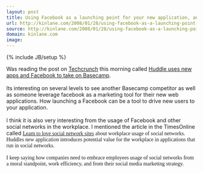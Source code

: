 ```yaml
---
layout: post
title: Using Facebook as a launching point for your new application, and injecting work into your employees social networking habit.
url: http://kinlane.com/2008/01/28/using-facebook-as-a-launching-point-for-your-new-application-and-injecting-work-into-your-employees-social-networking-habit/
source: http://kinlane.com/2008/01/28/using-facebook-as-a-launching-point-for-your-new-application-and-injecting-work-into-your-employees-social-networking-habit/
domain: kinlane.com
image: 
---
```

{% include JB/setup %}<p>Was reading the post on <a href="http://www.techcrunch.com/">Techcrunch</a> this morning called <a href="http://www.techcrunch.com/2008/01/28/huddle-uses-new-apps-and-facebook-to-take-on-basecamp/">Huddle uses new apps and Facebook to take on Basecamp</a>. <br /><br />Its interesting on several levels to see another Basecamp competitor as well as someone leverage facebook as a marketing tool for their new web applications.  How launching a Facebook can be a tool to drive new users to your application.<br /><br />I think it is also very interesting from the usage of Facebook and other social networks in the workplace.  I mentioned the article in the TimesOnline called <span style="font-family: georgia;"><a href="http://www.timesonline.co.uk/tol/life_and_style/career_and_jobs/recruiter_forum/article3255962.ece?Submitted=true">Learn to love social network sites</a> about workplace usage of social networks.  Huddles new application introduces potential value for the workplace in applications that run in social networks.<br /><br />I keep saying how companies need to embrace employees usage of social networks from a moral standpoint, work efficiency, and from their social media marketing strategy.<br /></span></p>
